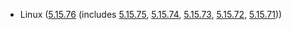 - Linux ([5.15.76](https://lwn.net/Articles/912997) (includes [5.15.75](https://lwn.net/Articles/912500), [5.15.74](https://lwn.net/Articles/911275), [5.15.73](https://lwn.net/Articles/910957), [5.15.72](https://lwn.net/Articles/910398), [5.15.71](https://lwn.net/Articles/909679)))
